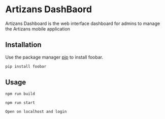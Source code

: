 # Artizans DashBaord

Artizans Dashboard is the web interface dashboard for admins to manage the Artizans mobile application

## Installation

Use the package manager [pip](https://pip.pypa.io/en/stable/) to install foobar.

```bash
pip install foobar
```

## Usage

```
npm run build

npm run start

Open on localhost and login

```
